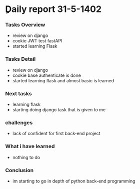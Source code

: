 # ِDaily report  31-5-1402

### Tasks Overview
* review on django 
* cookie JWT test fastAPI
* started learning Flask

  

### Tasks Detail
* review on django 
* cookie base authenticate is done 
* started learning flask and almost basic is learned


### Next tasks
* learning flask
* starting doing django task that is given to me 


### challenges
* lack of confident for first back-end project 

### What i have learned
* nothing to do

### Conclusion
* im starting to go in depth of python back-end programming 
